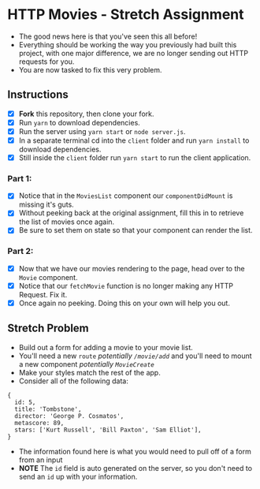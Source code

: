 # HTTP Movies - Stretch Assignment

* The good news here is that you've seen this all before!
* Everything should be working the way you previously had built this project, with one major difference, we are no longer sending out HTTP requests for you.
* You are now tasked to fix this very problem.

## Instructions

* [x] **Fork** this repository, then clone your fork.
* [x] Run `yarn` to download dependencies.
* [x] Run the server using `yarn start` or `node server.js`.
* [x] In a separate terminal cd into the `client` folder and run `yarn install` to download dependencies.
* [x] Still inside the `client` folder run `yarn start` to run the client application.

### Part 1:

* [x] Notice that in the `MoviesList` component our `componentDidMount` is missing it's guts.
* [x] Without peeking back at the original assignment, fill this in to retrieve the list of movies once again.
* [x] Be sure to set them on state so that your component can render the list.

### Part 2:

* [x] Now that we have our movies rendering to the page, head over to the `Movie` component.
* [x] Notice that our `fetchMovie` function is no longer making any HTTP Request. Fix it.
* [x] Once again no peeking. Doing this on your own will help you out.

## Stretch Problem

* Build out a form for adding a movie to your movie list.
* You'll need a new `route` _potentially `/movie/add`_ and you'll need to mount a new component _potentially `MovieCreate`_
* Make your styles match the rest of the app.
* Consider all of the following data:

```
{
  id: 5,
  title: 'Tombstone',
  director: 'George P. Cosmatos',
  metascore: 89,
  stars: ['Kurt Russell', 'Bill Paxton', 'Sam Elliot'],
}
```

* The information found here is what you would need to pull off of a form from an input
* **NOTE** The `id` field is auto generated on the server, so you don't need to send an `id` up with your information.
